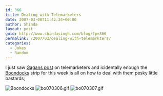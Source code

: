 ```yaml
---
id: 366
title: Dealing with Telemarketers
date: 2007-03-08T11:42:24+00:00
author: Shinda
layout: post
guid: http://www.shindasingh.com/blog/?p=366
permalink: /2007/03/dealing-with-telemarkters/
categories:
  - Jokes
  - Random
---
```

I just saw <a target="_blank" href="http://www.pindgagan.com/?p=127">Gagans post</a> on telemarketers and icidentally enough the <a target="_blank" href="http://www.theboondockstv.com/">Boondocks</a> strip for this week is all on how to deal with them pesky little bastards;

<img id="image363" alt="Boondocks" src="http://www.shindasingh.com/blog/wp-content/uploads/2007/03/bo070305.gif" />

<img id="image364" alt="bo070306.gif" src="http://www.shindasingh.com/blog/wp-content/uploads/2007/03/bo070306.gif" />

<img id="image365" alt="bo070307.gif" src="http://www.shindasingh.com/blog/wp-content/uploads/2007/03/bo070307.gif" />